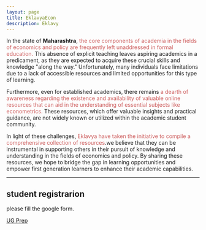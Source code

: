 ```yaml
---
layout: page
title: EklavyaEcon
description: Eklavy
---
```




In the state of **Maharashtra**,<font color="indianred"> the core components of academia in the fields of economics and policy are frequently left unaddressed in formal education.</font> This absence of explicit teaching leaves aspiring academics in a predicament, as they are expected to acquire these crucial skills and knowledge "along the way." Unfortunately, many individuals face limitations due to a lack of accessible resources and limited opportunities for this type of learning.

Furthermore, even for established academics, there remains <font color="indianred"> a dearth of awareness regarding the existence and availability of valuable online resources that can aid in the understanding of essential subjects like econometrics.</font> These resources, which offer valuable insights and practical guidance, are not widely known or utilized within the academic student community.

In light of these challenges, <font color="indianred"> Eklavya have taken the initiative to compile a comprehensive collection of resources</font>.we believe that they can be instrumental in supporting others in their pursuit of knowledge and understanding in the fields of economics and policy. By sharing these resources, we hope to bridge the gap in learning opportunities and empower first generation learners to enhance their academic capabilities.


______



## student registrarion

please fill the google form.

<a href="https://forms.gle/K3gx3Q5qu49G8htXA"> UG Prep </a>
